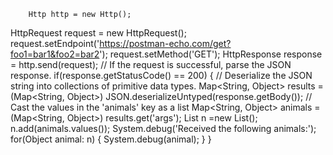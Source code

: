 
        Http http = new Http();
HttpRequest request = new HttpRequest();
request.setEndpoint('https://postman-echo.com/get?foo1=bar1&foo2=bar2');
request.setMethod('GET');
HttpResponse response = http.send(request);
// If the request is successful, parse the JSON response.
if(response.getStatusCode() == 200) {
    // Deserialize the JSON string into collections of primitive data types.
    Map<String, Object> results = (Map<String, Object>) JSON.deserializeUntyped(response.getBody());
    // Cast the values in the 'animals' key as a list
   Map<String, Object> animals = (Map<String, Object>) results.get('args');
    List<Object> n =new List<Object>();
    n.add(animals.values());
    System.debug('Received the following animals:');
    for(Object animal: n) {
        System.debug(animal);
    }
}

